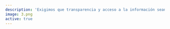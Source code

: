 ```yaml
---
description: 'Exigimos que transparencia y acceso a la información sean garantizados constitucionalmente #AgendaTransparencia http://ow.ly/i/azjGu'
image: 3.png
active: true
---
```

